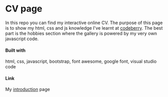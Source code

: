# CV page

In this repo you can find my interactive online CV. The purpose of this page is to show my html, css and js knowledge I've learnt at [codeberry]. The best part is the hobbies section where the gallery is powered by my very own javascript code.

#### Built with
html, css, javascript, bootstrap, font awesome, google font, visual studio code

#### Link
My [introduction] page

   [codeberry]: http://codeberry.hu
   [introduction]: <http://oakdesign.hu/en>
